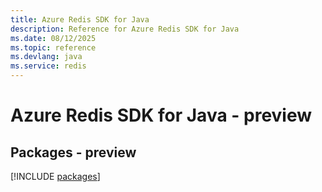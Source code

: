 ```yaml
---
title: Azure Redis SDK for Java
description: Reference for Azure Redis SDK for Java
ms.date: 08/12/2025
ms.topic: reference
ms.devlang: java
ms.service: redis
---
```

# Azure Redis SDK for Java - preview
## Packages - preview
[!INCLUDE [packages](redis-index.md)]